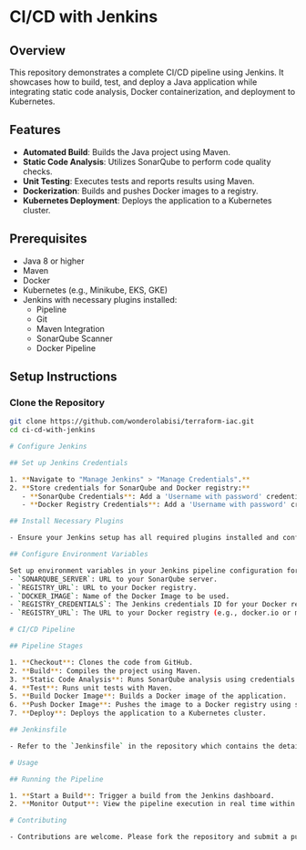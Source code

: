 # CI/CD with Jenkins

## Overview
This repository demonstrates a complete CI/CD pipeline using Jenkins. It showcases how to build, test, and deploy a Java application while integrating static code analysis, Docker containerization, and deployment to Kubernetes.

## Features
- **Automated Build**: Builds the Java project using Maven.
- **Static Code Analysis**: Utilizes SonarQube to perform code quality checks.
- **Unit Testing**: Executes tests and reports results using Maven.
- **Dockerization**: Builds and pushes Docker images to a registry.
- **Kubernetes Deployment**: Deploys the application to a Kubernetes cluster.

## Prerequisites
- Java 8 or higher
- Maven
- Docker
- Kubernetes (e.g., Minikube, EKS, GKE)
- Jenkins with necessary plugins installed:
  - Pipeline
  - Git
  - Maven Integration
  - SonarQube Scanner
  - Docker Pipeline

## Setup Instructions

### Clone the Repository
```bash
git clone https://github.com/wonderolabisi/terraform-iac.git
cd ci-cd-with-jenkins

# Configure Jenkins

## Set up Jenkins Credentials

1. **Navigate to "Manage Jenkins" > "Manage Credentials".**
2. **Store credentials for SonarQube and Docker registry:**
   - **SonarQube Credentials**: Add a 'Username with password' credential for SonarQube access.
   - **Docker Registry Credentials**: Add a 'Username with password' credential for Docker registry access.

## Install Necessary Plugins

- Ensure your Jenkins setup has all required plugins installed and configured.

## Configure Environment Variables

Set up environment variables in your Jenkins pipeline configuration for:
- `SONARQUBE_SERVER`: URL to your SonarQube server.
- `REGISTRY_URL`: URL to your Docker registry.
- `DOCKER_IMAGE`: Name of the Docker Image to be used.
- `REGISTRY_CREDENTIALS`: The Jenkins credentials ID for your Docker registry
- `REGISTRY_URL`: The URL to your Docker registry (e.g., docker.io or myregistry.com)

# CI/CD Pipeline

## Pipeline Stages

1. **Checkout**: Clones the code from GitHub.
2. **Build**: Compiles the project using Maven.
3. **Static Code Analysis**: Runs SonarQube analysis using credentials securely.
4. **Test**: Runs unit tests with Maven.
5. **Build Docker Image**: Builds a Docker image of the application.
6. **Push Docker Image**: Pushes the image to a Docker registry using secured credentials.
7. **Deploy**: Deploys the application to a Kubernetes cluster.

## Jenkinsfile

- Refer to the `Jenkinsfile` in the repository which contains the detailed pipeline configuration. It utilizes environment variables and credentials stored in Jenkins to manage sensitive data securely.

# Usage

## Running the Pipeline

1. **Start a Build**: Trigger a build from the Jenkins dashboard.
2. **Monitor Output**: View the pipeline execution in real time within Jenkins to verify each step.

# Contributing

- Contributions are welcome. Please fork the repository and submit a pull request with your changes.
